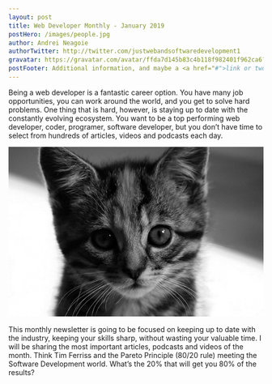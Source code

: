 ```yaml
---
layout: post
title: Web Developer Monthly - January 2019
postHero: /images/people.jpg
author: Andrei Neagoie
authorTwitter: http://twitter.com/justwebandsoftwaredevelopment1
gravatar: https://gravatar.com/avatar/ffda7d145b83c4b118f982401f962ca6?s=150
postFooter: Additional information, and maybe a <a href="#">link or two</a>
---
```


Being a web developer is a fantastic career option. You have many job opportunities, you can work around the world, and you get to solve hard problems. One thing that is hard, however, is staying up to date with the constantly evolving ecosystem. You want to be a top performing web developer, coder, programer, software developer, but you don’t have time to select from hundreds of articles, videos and podcasts each day.

<img class="pull-left" src="images/kitten.jpg"
alt="kitten">

This monthly newsletter is going to be focused on keeping up to date with the industry, keeping your skills sharp, without wasting your valuable time. I will be sharing the most important articles, podcasts and videos of the month. Think Tim Ferriss and the Pareto Principle (80/20 rule) meeting the Software Development world. What’s the 20% that will get you 80% of the results?